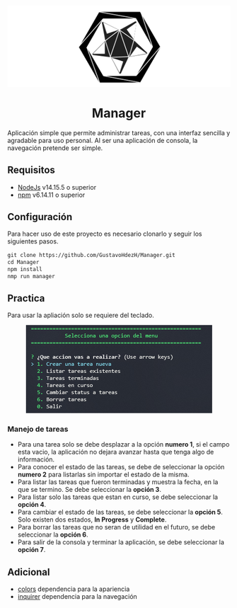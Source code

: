 ![Manager](docs/Manager.png)
<div> 
  <h1 align="center">Manager</h1>
  <p>
    Aplicación simple que permite administrar tareas, con una interfaz
    sencilla y agradable para uso personal. Al ser una aplicación de consola, la navegación  pretende ser simple. 
  </p>
</div>

## Requisitos

* [NodeJs][node] v14.15.5 o superior
* [npm][npm] v6.14.11 o superior

## Configuración

Para hacer uso de este proyecto es necesario clonarlo y seguir los siguientes pasos.

```shell
git clone https://github.com/GustavoHdezH/Manager.git
cd Manager
npm install
nmp run manager
```
## Practica
Para usar la apliación solo se requiere del teclado.
<div align="center"> 
  <img src="docs/console.png">
</div>

### Manejo de tareas
* Para una tarea solo se debe desplazar a la opción **numero 1**, si el campo esta vacio, la aplicación no dejara avanzar hasta que tenga algo de información.
*  Para conocer el estado de las tareas, se debe de seleccionar la opción **numero 2** para listarlas sin importar el estado de la misma.
* Para listar las tareas que fueron terminadas y muestra la fecha, en la que se termino. Se debe seleccionar la **opción 3**.
* Para listar solo las tareas que estan en curso, se debe seleccionar la **opción 4**.
* Para cambiar el estado de las tareas, se debe seleccionar la **opción 5**. Solo existen dos estados, **In Progress** y **Complete**.
* Para borrar las tareas que no seran de utilidad en el futuro, se debe seleccionar la **opción 6**. 
* Para salir de la consola y terminar la aplicación, se debe seleccionar la **opción 7**.



## Adicional

* [colors][colors] dependencia para la apariencia
* [inquirer][inquirer] dependencia para la navegación



<!-- Inicio de enlaces de este documento -->
[npm]: https://www.npmjs.com/
[node]: https://nodejs.org
[colors]: https://www.npmjs.com/package/colors
[inquirer]: https://www.npmjs.com/package/inquirer
<!-- Fin de enlaces de este documento -->